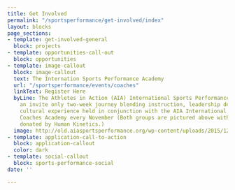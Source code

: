 ```yaml
---
title: Get Involved
permalink: "/sportsperformance/get-involved/index"
layout: blocks
page_sections:
- template: get-involved-general
  block: projects
- template: opportunities-call-out
  block: opportunities
- template: image-callout
  block: image-callout
  text: The Internation Sports Performance Academy
  url: "/sportsperformance/events/coaches"
  linkText: Register Here
  byLine: The Athletes in Action (AIA) International Sports Performance Academy is
    an invite only two-week journey blending instruction, leadership development and
    cultural experience held in conjunction with the AIA International Basketball
    Coaches Academy every November (Both groups are pictured above with textbooks
    donated by Human Kinetics.)
  image: http://old.aiasportsperformance.org/wp-content/uploads/2015/12/AIA-Intl-Coaches-Academy-Human-Kinetics-Gift-Books-11-15-1024x460.jpg
- template: application-call-to-action
  block: application-callout
  color: dark
- template: social-callout
  block: sports-performance-social
date: ''

---
```

